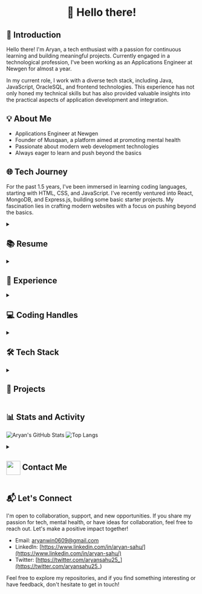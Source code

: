 <h1 align="center">👋 Hello there!</h1>

## 🚀 Introduction

Hello there! I'm Aryan, a tech enthusiast with a passion for continuous learning and building meaningful projects. Currently engaged in a technological profession, I've been working as an Applications Engineer at Newgen for almost a year.

In my current role, I work with a diverse tech stack, including Java, JavaScript, OracleSQL, and frontend technologies. This experience has not only honed my technical skills but has also provided valuable insights into the practical aspects of application development and integration.

## 💡 About Me

- Applications Engineer at Newgen
- Founder of Musqaan, a platform aimed at promoting mental health
- Passionate about modern web development technologies
- Always eager to learn and push beyond the basics

## 🌐 Tech Journey

For the past 1.5 years, I've been immersed in learning coding languages, starting with HTML, CSS, and JavaScript. I've recently ventured into React, MongoDB, and Express.js, building some basic starter projects. My fascination lies in crafting modern websites with a focus on pushing beyond the basics.

<details>
  <summary><h2> 📚 Resume</h2></summary>
  <ul>
    <li><a href="[link-to-resume](https://drive.google.com/file/d/1Cp5dDC0s6AkeZhrHXrP3t-6iOEdWWOdv/view?usp=drivesdk)">View My Resume</a></li>
  </ul>
</details> 

<details>
  <summary><h2> 🏢 Experience</h2></summary>
  <ul>
    <li>Applications Engineer at Newgen</li>
  </ul>
</details>

<details>
  <summary><h2> 💻 Coding Handles</h2></summary>
  <ul>
    <li><a href="https://github.com/Aryan-sahu2">GitHub</a></li>
  </ul>
</details>

<details>
  <summary><h2> 🛠️ Tech Stack</h2></summary>
  <ul>
    <li><strong>Languages:</strong> HTML, CSS, JavaScript, Java</li>
    <li><strong>Frameworks:</strong> React</li>
    <li><strong>Databases:</strong> MongoDB, OracleSQL</li>
    <li><strong>Server-Side:</strong> Express.js</li>
  </ul>
</details>

<details>
  <summary><h2> 🚧 Projects</h2></summary>
  <ul>
    <li><a href="https://major-react-movie-app.vercel.app/">Project 0: Movie Browsing App</a> - Developed a Movie Browsing App capable of displaying latest movie details and play trailers using
ReactJs, Redux, Tailwind CSS and infiniteScroll libraries along with integrating APIs to acquire data.</li>
    <li><a href="https://react-refokus-clone.vercel.app/">Project 1: Refokus Clone</a>- Developed a clone of the agency using ReactJs and framerMotion, GSAP, scrollTrigger libraries.</li>
    <li><a href="https://aryan-sahu2.github.io/a-cotton-weave/">Project 2: a-cotton-weave</a></li>
  </ul>
</details>

## 📊 Stats and Activity

![Aryan's GitHub Stats](https://github-readme-stats.vercel.app/api?username=Aryan-sahu2&show_icons=true&theme=radical)
![Top Langs](https://github-readme-stats.vercel.app/api/top-langs/?username=Aryan-sahu2&layout=compact&theme=radical)

<details>
  <summary><h2> <img align="center" src="https://github.com/Aryan-sahu2/Aryan-sahu2/blob/main/icons/Contact.gif" width="37"/> Contact Me</h2></summary>
  <p>
    <i>You can reach out to me via</i>
    <a href="mailto:aryanwin0609@gmail.com">
      <img align="center" src="https://github.com/Aryan-sahu2/Aryan-sahu2/blob/main/icons/Gmail.gif" width="100"/>
    </a>
  </p>
</details>

## 📬 Let's Connect

I'm open to collaboration, support, and new opportunities. If you share my passion for tech, mental health, or have ideas for collaboration, feel free to reach out. Let's make a positive impact together!

- Email: aryanwin0609@gmail.com
- LinkedIn: [https://www.linkedin.com/in/aryan-sahu/](https://www.linkedin.com/in/aryan-sahu/)
- Twitter: [https://twitter.com/aryansahu25_](https://twitter.com/aryansahu25_)

Feel free to explore my repositories, and if you find something interesting or have feedback, don't hesitate to get in touch!
